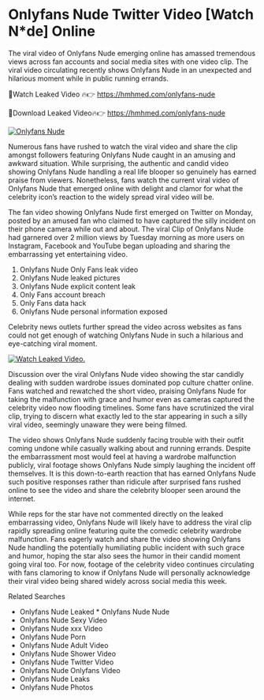 ﻿# Onlyfans Nude Twitter Video [Watch N*de] Online

The viral video of ﻿Onlyfans Nude emerging online has amassed tremendous views across fan accounts and social media sites with one video clip. The viral video circulating recently shows ﻿Onlyfans Nude in an unexpected and hilarious moment while in public running errands. 

🔴Watch Leaked Video 🔥👉  https://hmhmed.com/onlyfans-nude 

🔴Download Leaked Video🔥👉  https://hmhmed.com/onlyfans-nude 

[![Onlyfans Nude](https://i.imgur.com/dJHk4Zq.gif)](https://hmhmed.com/onlyfans-nude)

Numerous fans have rushed to watch the viral video and share the clip amongst followers featuring ﻿Onlyfans Nude caught in an amusing and awkward situation. While surprising, the authentic and candid video showing ﻿Onlyfans Nude handling a real life blooper so genuinely has earned praise from viewers. Nonetheless, fans watch the current viral video of ﻿Onlyfans Nude that emerged online with delight and clamor for what the celebrity icon’s reaction to the widely spread viral video will be.

The fan video showing ﻿Onlyfans Nude first emerged on Twitter on Monday, posted by an amused fan who claimed to have captured the silly incident on their phone camera while out and about. The viral Clip of ﻿Onlyfans Nude had garnered over 2 million views by Tuesday morning as more users on Instagram, Facebook and YouTube began uploading and sharing the embarrassing yet entertaining video. 

1. ﻿Onlyfans Nude Only Fans leak video
2. ﻿Onlyfans Nude leaked pictures
3. ﻿Onlyfans Nude explicit content leak
4. Only Fans account breach
5. Only Fans data hack
6. ﻿Onlyfans Nude personal information exposed

Celebrity news outlets further spread the video across websites as fans could not get enough of watching ﻿Onlyfans Nude in such a hilarious and eye-catching viral moment. 

[![Watch Leaked Video.](https://miro.medium.com/v2/resize:fit:828/format:webp/1*cilzJN44JGOrTw9NJCrNHA.gif "Watch Leaked Video")](https://hmhmed.com/onlyfans-nude)

Discussion over the viral ﻿Onlyfans Nude video showing the star candidly dealing with sudden wardrobe issues dominated pop culture chatter online. Fans watched and rewatched the short video, praising ﻿Onlyfans Nude for taking the malfunction with grace and humor even as cameras captured the celebrity video now flooding timelines. Some fans have scrutinized the viral clip, trying to discern what exactly led to the star appearing in such a silly viral video, seemingly unaware they were being filmed.

The video shows ﻿Onlyfans Nude suddenly facing trouble with their outfit coming undone while casually walking about and running errands. Despite the embarrassment most would feel at having a wardrobe malfunction publicly, viral footage shows ﻿Onlyfans Nude simply laughing the incident off themselves. It is this down-to-earth reaction that has earned ﻿Onlyfans Nude such positive responses rather than ridicule after surprised fans rushed online to see the video and share the celebrity blooper seen around the internet.  

While reps for the star have not commented directly on the leaked embarrassing video, ﻿Onlyfans Nude will likely have to address the viral clip rapidly spreading online featuring quite the comedic celebrity wardrobe malfunction. Fans eagerly watch and share the video showing ﻿Onlyfans Nude handling the potentially humiliating public incident with such grace and humor, hoping the star also sees the humor in their candid moment going viral too. For now, footage of the celebrity video continues circulating with fans clamoring to know if ﻿Onlyfans Nude will personally acknowledge their viral video being shared widely across social media this week.

Related Searches
* ﻿Onlyfans Nude Leaked
﻿* Onlyfans Nude Nude
* ﻿Onlyfans Nude Sexy Video
* ﻿Onlyfans Nude xxx Video
* ﻿Onlyfans Nude Porn
* ﻿Onlyfans Nude Adult Video
* ﻿Onlyfans Nude Shower Video
* ﻿Onlyfans Nude Twitter Video
* ﻿Onlyfans Nude Onlyfans Video
* ﻿Onlyfans Nude Leaks
* ﻿Onlyfans Nude Photos